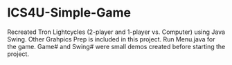 # ICS4U-Simple-Game
 Recreated Tron Lightcycles (2-player and 1-player vs. Computer) using Java Swing. Other Grahpics Prep is included in this project.
Run Menu.java for the game. Game# and Swing# were small demos created before starting the project.